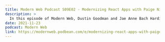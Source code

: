 ```yaml
---
title: Modern Web Podcast S09E02 - Modernizing React Apps with Paige Niedringhaus & Mark Erikson
description: >
  In this episode of Modern Web, Dustin Goodman and Jae Anne Bach Hardie sit down with Paige Niedringhaus and Mark Erikson to talk about modernizing react applications! They discuss Paige's new course on Newline and some of the stories and experiences that inspired it and hear about Mark & Paige's stories of implementing these practices in their recent projects.
date: 2021-11-23
podcast: Modern Web
link: https://modernweb.podbean.com/e/modernizing-react-apps-with-paige-niedringhaus-mark-erikson/
---
```

